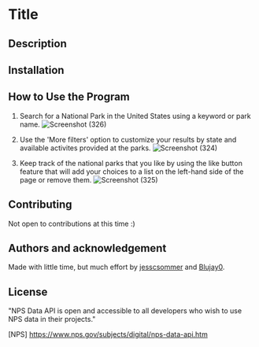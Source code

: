 # **Title**

## **Description**

## **Installation**

## **How to Use the Program**
1. Search for a National Park in the United States using a keyword or park name.
![Screenshot (326)](https://user-images.githubusercontent.com/102722125/234734874-d0ea33f7-64b9-4505-802b-b7d1d3383f4a.png)

2. Use the 'More filters' option to customize your results by state and available activites provided at the parks.
![Screenshot (324)](https://user-images.githubusercontent.com/102722125/234736880-44bc4767-3935-4d68-869a-7975862bc9aa.png)

3. Keep track of the national parks that you like by using the like button feature that will add your choices to a list on the left-hand side of the page or remove them.
![Screenshot (325)](https://user-images.githubusercontent.com/102722125/234736748-87440010-144e-44cb-a690-ace10dd16239.png)

## **Contributing**
Not open to contributions at this time :)

## **Authors and acknowledgement**
Made with little time, but much effort by [jesscsommer](https://github.com/jesscsommer) and [Blujay0](https://github.com/Blujay0).

## **License**
"NPS Data API is open and accessible to all developers who wish to use NPS data in their projects."

[NPS] https://www.nps.gov/subjects/digital/nps-data-api.htm
